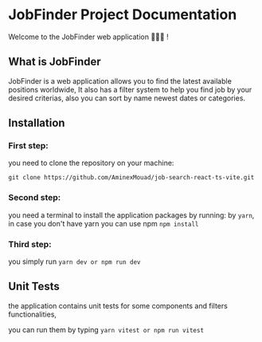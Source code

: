 # JobFinder Project Documentation

Welcome to the JobFinder web application 🙋🏻‍♂️ ! 

## What is JobFinder

JobFinder is a web application allows you to find the latest available positions worldwide, It also has a filter system to help you find job by your desired criterias, also you can sort by name newest dates or categories.

## Installation

### First step:
  you need to clone the repository on your machine:
  ```
  git clone https://github.com/AminexMouad/job-search-react-ts-vite.git
  ```
  
### Second step:
you need a terminal to install the application packages by running:
by ```yarn```,
in case you don't have yarn you can use npm ``` npm install ```

### Third step:
you simply run ``` yarn dev or npm run dev ```


## Unit Tests
the application contains unit tests for some components and filters functionalities,

you can run them by typing ```yarn vitest or npm run vitest```
